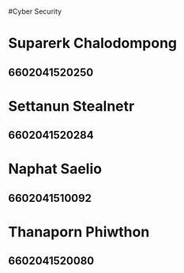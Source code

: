#Cyber Security
# Suparerk Chalodompong 
## 6602041520250

# Settanun Stealnetr
## 6602041520284

# Naphat Saelio
## 6602041510092

# Thanaporn Phiwthon
## 6602041520080
